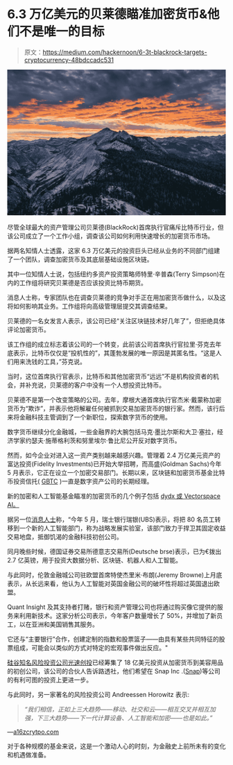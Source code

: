 # 6.3 万亿美元的贝莱德瞄准加密货币&他们不是唯一的目标

> 原文：<https://medium.com/hackernoon/6-3t-blackrock-targets-cryptocurrency-48bdccadc531>

![](img/aafceb36e8fe3ff0178cf8525451d6a7.png)

尽管全球最大的资产管理公司贝莱德(BlackRock)首席执行官痛斥比特币行业，但该公司成立了一个工作小组，调查该公司如何利用快速增长的加密货币市场。

据两名知情人士透露，这家 6.3 万亿美元的投资巨头已经从业务的不同部门组建了一个团队，调查加密货币及其底层基础设施区块链。

其中一位知情人士说，包括纽约多资产投资策略师特里·辛普森(Terry Simpson)在内的工作组将研究贝莱德是否应该投资比特币期货。

消息人士称，专家团队也在调查贝莱德的竞争对手正在用加密货币做什么，以及这将如何影响其业务。工作组将向高级管理层提交其调查结果。

贝莱德的一名女发言人表示，该公司已经“关注区块链技术好几年了”，但拒绝具体评论加密货币。

该工作组的成立标志着该公司的一个转变，此前该公司首席执行官拉里·芬克去年底表示，比特币仅仅是“投机性的”，其蓬勃发展的唯一原因是其匿名性。“这是人们用来洗钱的工具，”芬克说。

当时，这位首席执行官表示，比特币和其他加密货币“远远”不是机构投资者的机会，并补充说，贝莱德的客户中没有一个人想投资比特币。

贝莱德不是第一个改变策略的公司。去年，摩根大通首席执行官杰米·戴蒙称加密货币为“欺诈”，并表示他将解雇任何被抓到交易加密货币的银行家。然而，该行后来将金融科技主管调到了一个新职位，探索数字货币的使用。

数字货币继续分化金融城，一些金融界的大腕包括马克·墨比尔斯和大卫·塞拉，经济学家约瑟夫·施蒂格利茨和努里埃尔·鲁比尼公开反对数字货币。

然而，如今企业对进入这一资产类别越来越感兴趣。管理着 2.4 万亿美元资产的富达投资(Fidelity Investments)已开始大举招聘，而高盛(Goldman Sachs)今年 5 月表示，它正在设立一个加密交易部门。长期以来，区块链和加密货币基金比特币投资信托( [GBTC](https://seekingalpha.com/symbol/GBTC) )一直是数字资产公司的长期经理。

新的加密和人工智能基金瞄准的加密货币的几个例子包括 [dydx 或 Vectorspace AI。](/@simonkendel/top-3-under-the-radar-blockchain-projects-5a80fe5676d4)

据另一位[消息人士](https://outline.com/e6vWh7)称，“今年 5 月，瑞士银行瑞银(UBS)表示，将把 80 名员工转移到一个新的人工智能部门，称为战略发展实验室，该部门致力于捍卫其固定收益交易地盘，抵御饥渴的金融科技初创公司。

同月晚些时候，德国证券交易所德意志交易所(Deutsche brse)表示，已为€拨出 2.7 亿英镑，用于投资大数据分析、区块链、机器人和人工智能。

与此同时，伦敦金融城公司驻欧盟首席特使杰里米·布朗(Jeremy Browne)上月底表示，从长远来看，他认为人工智能对英国金融公司的破坏性将超过英国退出欧盟。

Quant Insight 及其支持者打赌，银行和资产管理公司也将通过购买像它提供的服务来利用新技术。这家分析公司表示，今年客户数量增长了 50%，并增加了新员工，以在亚洲和美国销售其服务。

它还与“主要银行”合作，创建定制的指数和股票篮子——由具有某些共同特征的股票组成，可能会以类似的方式对特定的宏观事件做出反应。"

[硅谷知名风险投资公司光速创投](https://lsvp.com/)已经筹集了 18 亿美元投资从加密货币到美容用品的初创公司，该公司的合伙人告诉路透社，他们希望在 Snap Inc .([Snap](https://seekingalpha.com/symbol/SNAP))等公司的有利可图的投资上更进一步。

与此同时，另一家著名的风险投资公司 Andreessen Horowitz 表示:

> *“我们相信，正如上三大趋势——移动、社交和云——相互交叉并相互加强，下三大趋势——下一代计算设备、人工智能和加密——也是如此。”*

—[a16zcrytpo.com](http://a16zcrypto.com/)

对于各种规模的基金来说，这是一个激动人心的时刻，为金融史上前所未有的变化和机遇做准备。